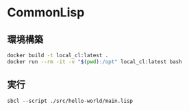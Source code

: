 CommonLisp
===

## 環境構築

```bash
docker build -t local_cl:latest .
docker run --rm -it -v "$(pwd):/opt" local_cl:latest bash
```


## 実行

```
sbcl --script ./src/hello-world/main.lisp
```
